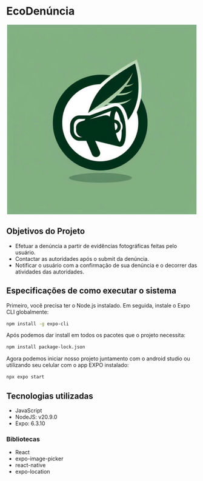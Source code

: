 # EcoDenúncia
<div align="center">
<img src="https://raw.githubusercontent.com/DanielViniAssis/EcoDenuncia/refs/heads/main/th%20(1).jfif" alt="Texto Alternativo" width="500"/>
</div>

## Objetivos do Projeto
- Efetuar a denúncia a partir de evidências fotográficas feitas pelo usuário.
- Contactar as autoridades após o submit da denúncia.
- Notificar o usuário com a confirmação de sua denúncia e o decorrer das atividades das autoridades.

## Especificações de como executar o sistema
Primeiro, você precisa ter o Node.js instalado. Em seguida, instale o Expo CLI globalmente:
```bash
npm install -g expo-cli
```
Após podemos dar install em todos os pacotes que o projeto necessita:
```bash
npm install package-lock.json
```
Agora podemos iniciar nosso projeto juntamento com o android studio ou utilizando seu celular com o app EXPO instalado:
```bash
npx expo start
```

## Tecnologias utilizadas
- JavaScript
- NodeJS: v20.9.0
- Expo: 6.3.10
### Bibliotecas
 - React
 - expo-image-picker
 - react-native
 - expo-location
